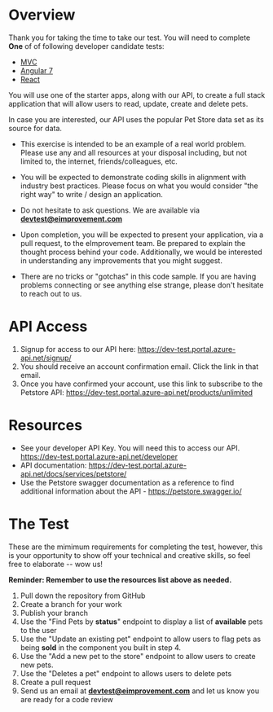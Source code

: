 # Overview

Thank you for taking the time to take our test. You will need to complete **One** of of following developer candidate tests:

- [MVC](https://github.com/eimprovement/Dev-Test-MVC)
- [Angular 7](https://github.com/eimprovement/Dev-Test-Angular7)
- [React](https://github.com/eimprovement/Dev-Test-React)

You will use one of the starter apps, along with our API, to create a full stack application that will allow users to read, update, create and delete pets.

In case you are interested, our API uses the popular Pet Store data set as its source for data.

- This exercise is intended to be an example of a real world problem. Please use any and all resources at your disposal including, but not limited to, the internet, friends/colleagues, etc.

- You will be expected to demonstrate coding skills in alignment with industry best practices. Please focus on what you would consider "the right way" to write / design an application.

- Do not hesitate to ask questions. We are available via **devtest@eimprovement.com**

- Upon completion, you will be expected to present your application, via a pull request, to the eImprovement team. Be prepared to explain the thought process behind your code. Additionally, we would be interested in understanding any improvements that you might suggest.

- There are no tricks or "gotchas" in this code sample. If you are having problems connecting or see anything else strange, please don't hesitate to reach out to us.

# API Access

1. Signup for access to our API here: https://dev-test.portal.azure-api.net/signup/
2. You should receive an account confirmation email. Click the link in that email.
3. Once you have confirmed your account, use this link to subscribe to the Petstore API: https://dev-test.portal.azure-api.net/products/unlimited

# Resources

- See your developer API Key. You will need this to access our API. https://dev-test.portal.azure-api.net/developer
- API documentation: https://dev-test.portal.azure-api.net/docs/services/petstore/
- Use the Petstore swagger documentation as a reference to find additional information about the API - https://petstore.swagger.io/

# The Test

These are the mimimum requirements for completing the test, however, this is your opportunity to show off your technical and creative skills, so feel free to elaborate -- wow us!

**Reminder: Remember to use the resources list above as needed.**

1. Pull down the repository from GitHub
2. Create a branch for your work
3. Publish your branch
4. Use the "Find Pets by **status**" endpoint to display a list of **available** pets to the user
5. Use the "Update an existing pet" endpoint to allow users to flag pets as being **sold** in the component you built in step 4.
6. Use the "Add a new pet to the store" endpoint to allow users to create new pets.
7. Use the "Deletes a pet" endpoint to allows users to delete pets
8. Create a pull request
9. Send us an email at **devtest@eimprovement.com** and let us know you are ready for a code review
